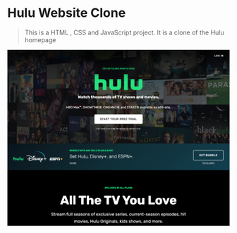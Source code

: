# Hulu Website Clone

> This is a HTML , CSS and JavaScript project. It is a clone of the Hulu homepage

![Hulu Clone](/img/screen.png 'Hulu Clone')
